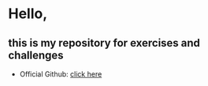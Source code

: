 # Hello, 

## this is my repository for exercises and challenges
- Official Github: [click here](https://github.com/FlavioGP)

